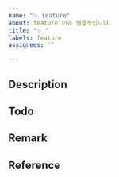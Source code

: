 ```yaml
---
name: "✨ feature"
about: feature 이슈 템플릿입니다.
title: "✨ "
labels: feature
assignees: ''

---
```


## Description

## Todo

## Remark

## Reference
